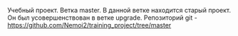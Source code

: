 ﻿Учебный проект. Ветка master. В данной ветке находится старый проект. Он был усовершенствован в ветке upgrade.
Репозиторий
git - https://github.com/Nemoi2/training_project/tree/master